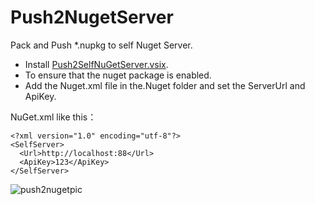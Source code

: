 # Push2NugetServer
Pack and Push *.nupkg to self Nuget Server.

- Install [Push2SelfNuGetServer.vsix](https://visualstudiogallery.msdn.microsoft.com/04c43535-6124-404a-8eea-ae6fb8968c23).
- To ensure that the nuget package is enabled.
- Add the Nuget.xml file in the.Nuget folder and set the ServerUrl and ApiKey.
 
NuGet.xml like this：

    <?xml version="1.0" encoding="utf-8"?>
    <SelfServer> 
      <Url>http://localhost:88</Url> 
      <ApiKey>123</ApiKey>
    </SelfServer>

![push2nugetpic](http://images.cnblogs.com/cnblogs_com/idoudou/682251/o_push2nuget.png)
